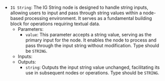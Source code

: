 - `IG String`: The IG String node is designed to handle string inputs, allowing users to input and pass through string values within a node-based processing environment. It serves as a fundamental building block for operations requiring textual data.
    - Parameters:
        - `value`: This parameter accepts a string value, serving as the primary input for the node. It enables the node to process and pass through the input string without modification. Type should be `STRING`.
    - Inputs:
    - Outputs:
        - `string`: Outputs the input string value unchanged, facilitating its use in subsequent nodes or operations. Type should be `STRING`.
